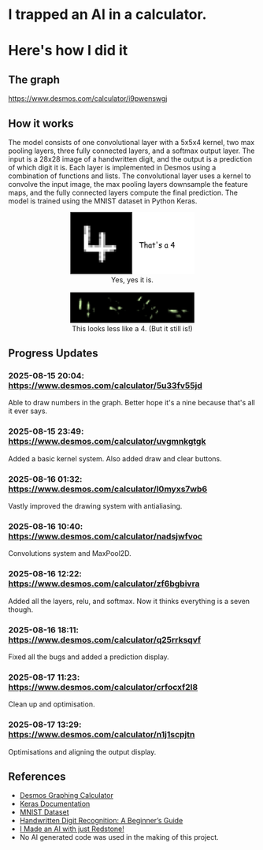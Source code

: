 # I trapped an AI in a calculator.
# Here's how I did it

## The graph
https://www.desmos.com/calculator/i9pwenswgj

## How it works
The model consists of one convolutional layer with a 5x5x4 kernel, two max pooling layers, three fully connected layers, and a softmax output layer.
The input is a 28x28 image of a handwritten digit, and the output is a prediction of which digit it is.
Each layer is implemented in Desmos using a combination of functions and lists.
The convolutional layer uses a kernel to convolve the input image, the max pooling layers downsample the feature maps, and the fully connected layers compute the final prediction.
The model is trained using the MNIST dataset in Python Keras.

<p align="center">
    <img src="./thats_a_four.png" style="width: 50%; height: auto;" alt="That's a 4" title="Yes, yes it is."/><br>
    Yes, yes it is.<br><br>
    <img src="./this_looks_less_like_a_four.png" style="width: 50%; height: auto;" alt="Convolution of a 4" title="This looks less like a 4."/><br>
    This looks less like a 4. (But it still is!)
</p>


## Progress Updates
### 2025-08-15 20:04: https://www.desmos.com/calculator/5u33fv55jd
Able to draw numbers in the graph. Better hope it's a nine because that's all it ever says.

### 2025-08-15 23:49: https://www.desmos.com/calculator/uvgmnkgtgk
Added a basic kernel system. Also added draw and clear buttons.

### 2025-08-16 01:32: https://www.desmos.com/calculator/l0myxs7wb6
Vastly improved the drawing system with antialiasing.

### 2025-08-16 10:40: https://www.desmos.com/calculator/nadsjwfvoc
Convolutions system and MaxPool2D.

### 2025-08-16 12:22: https://www.desmos.com/calculator/zf6bgbivra
Added all the layers, relu, and softmax. Now it thinks everything is a seven though.

### 2025-08-16 18:11: https://www.desmos.com/calculator/q25rrksqvf
Fixed all the bugs and added a prediction display.

### 2025-08-17 11:23: https://www.desmos.com/calculator/crfocxf2l8
Clean up and optimisation.

### 2025-08-17 13:29: https://www.desmos.com/calculator/n1j1scpjtn
Optimisations and aligning the output display.

## References
- [Desmos Graphing Calculator](https://www.desmos.com/calculator)
- [Keras Documentation](https://keras.io/)
- [MNIST Dataset](http://yann.lecun.com/exdb/mnist/)
- [Handwritten Digit Recognition: A Beginner’s Guide](https://amustafa4983.medium.com/handwritten-digit-recognition-a-beginners-guide-638e0995c826)
- [I Made an AI with just Redstone!](https://github.com/mattbatwings/neuralnetwork)
- No AI generated code was used in the making of this project.